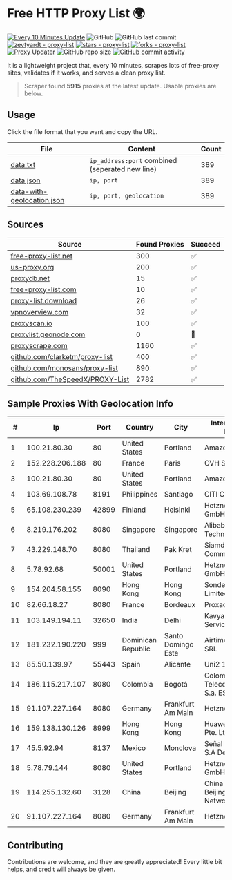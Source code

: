 
# Free HTTP Proxy List 🌍

[![Every 10 Minutes Update](https://github.com/mertguvencli/http-proxy-list/actions/workflows/main.yml/badge.svg?branch=main)](https://github.com/mertguvencli/http-proxy-list/actions/workflows/main.yml)
![GitHub](https://img.shields.io/github/license/mertguvencli/http-proxy-list)
![GitHub last commit](https://img.shields.io/github/last-commit/mertguvencli/http-proxy-list)
[![zevtyardt - proxy-list](https://img.shields.io/static/v1?label=zevtyardt&message=proxy-list&color=blue&logo=github)](https://github.com/zevtyardt/proxy-list "Go to GitHub repo")
[![stars - proxy-list](https://img.shields.io/github/stars/zevtyardt/proxy-list?style=social)](https://github.com/zevtyardt/proxy-list)
[![forks - proxy-list](https://img.shields.io/github/forks/zevtyardt/proxy-list?style=social)](https://github.com/zevtyardt/proxy-list)
[![Proxy Updater](https://github.com/zevtyardt/proxy-list/workflows/Proxy%20Updater/badge.svg)](https://github.com/zevtyardt/proxy-list/actions?query=workflow:"Proxy+Updater")
![GitHub repo size](https://img.shields.io/github/repo-size/zevtyardt/proxy-list)
[![GitHub commit activity](https://img.shields.io/github/commit-activity/m/zevtyardt/proxy-list?logo=commits)](https://github.com/zevtyardt/proxy-list/commits/main)

It is a lightweight project that, every 10 minutes, scrapes lots of free-proxy sites, validates if it works, and serves a clean proxy list.

> Scraper found **5915** proxies at the latest update. Usable proxies are below.

## Usage

Click the file format that you want and copy the URL.

|File|Content|Count|
|----|-------|-----|
|[data.txt](https://raw.githubusercontent.com/mertguvencli/http-proxy-list/main/proxy-list/data.txt)|`ip_address:port` combined (seperated new line)|389|
|[data.json](https://raw.githubusercontent.com/mertguvencli/http-proxy-list/main/proxy-list/data.json)|`ip, port`|389|
|[data-with-geolocation.json](https://raw.githubusercontent.com/mertguvencli/http-proxy-list/main/proxy-list/data-with-geolocation.json)|`ip, port, geolocation`|389|

## Sources

|Source|Found Proxies|Succeed|
|------|-------------|-------|
|[free-proxy-list.net](https://free-proxy-list.net)|300|✅|
|[us-proxy.org](https://www.us-proxy.org)|200|✅|
|[proxydb.net](http://proxydb.net)|15|✅|
|[free-proxy-list.com](https://free-proxy-list.com/?page=&port=&type%5B%5D=http&type%5B%5D=https&up_time=0&search=Search)|10|✅|
|[proxy-list.download](https://www.proxy-list.download/HTTP)|26|✅|
|[vpnoverview.com](https://vpnoverview.com/privacy/anonymous-browsing/free-proxy-servers)|32|✅|
|[proxyscan.io](https://www.proxyscan.io)|100|✅|
|[proxylist.geonode.com](https://proxylist.geonode.com/api/proxy-list?limit=300&page=1&sort_by=lastChecked&sort_type=desc&protocols=http,https)|0|🚫|
|[proxyscrape.com](https://api.proxyscrape.com/v2/?request=displayproxies&protocol=http&timeout=10000&country=all&ssl=all&anonymity=all)|1160|✅|
|[github.com/clarketm/proxy-list](https://raw.githubusercontent.com/clarketm/proxy-list/master/proxy-list-raw.txt)|400|✅|
|[github.com/monosans/proxy-list](https://raw.githubusercontent.com/monosans/proxy-list/main/proxies/http.txt)|890|✅|
|[github.com/TheSpeedX/PROXY-List](https://raw.githubusercontent.com/TheSpeedX/PROXY-List/master/http.txt)|2782|✅|


## Sample Proxies With Geolocation Info

|#|Ip|Port|Country|City|Internet Service Provider|
|-|--|----|-------|----|-------------------------|
|1|100.21.80.30|80|United States|Portland|Amazon.com, Inc.|
|2|152.228.206.188|80|France|Paris|OVH SAS|
|3|100.21.80.30|80|United States|Portland|Amazon.com, Inc.|
|4|103.69.108.78|8191|Philippines|Santiago|CITI Cableworld Inc.|
|5|65.108.230.239|42899|Finland|Helsinki|Hetzner Online GmbH|
|6|8.219.176.202|8080|Singapore|Singapore|Alibaba (US) Technology Co., Ltd.|
|7|43.229.148.70|8080|Thailand|Pak Kret|Siamdata Communication Co.|
|8|5.78.92.68|50001|United States|Portland|Hetzner Online GmbH|
|9|154.204.58.155|8090|Hong Kong|Hong Kong|Sondercloud Limited|
|10|82.66.18.27|8080|France|Bordeaux|Proxad / Free SAS|
|11|103.149.194.11|32650|India|Delhi|Kavya Internet Services Pvt Ltd|
|12|181.232.190.220|999|Dominican Republic|Santo Domingo Este|Airtime Technology SRL|
|13|85.50.139.97|55443|Spain|Alicante|Uni2 1|
|14|186.115.217.107|8080|Colombia|Bogotá|Colombia Telecomunicaciones S.a. ESP|
|15|91.107.227.164|8080|Germany|Frankfurt Am Main|Hetzner Online AG|
|16|159.138.130.126|8999|Hong Kong|Hong Kong|Huawei International Pte. Ltd.|
|17|45.5.92.94|8137|Mexico|Monclova|Señal Interactiva, S.A De C.V|
|18|5.78.79.144|8080|United States|Portland|Hetzner Online GmbH|
|19|114.255.132.60|3128|China|Beijing|China Unicom Beijing Province Network|
|20|91.107.227.164|8080|Germany|Frankfurt Am Main|Hetzner Online AG|



## Contributing

Contributions are welcome, and they are greatly appreciated! Every
little bit helps, and credit will always be given.

